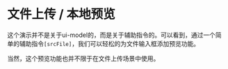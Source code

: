 # 文件上传 / 本地预览

这个演示并不是关于ui-model的，而是关于辅助指令的。可以看到，通过一个简单的辅助指令`[srcFile]`，我们可以轻松的为文件输入框添加预览功能。

当然，这个预览功能也并不限于在文件上传场景中使用。
